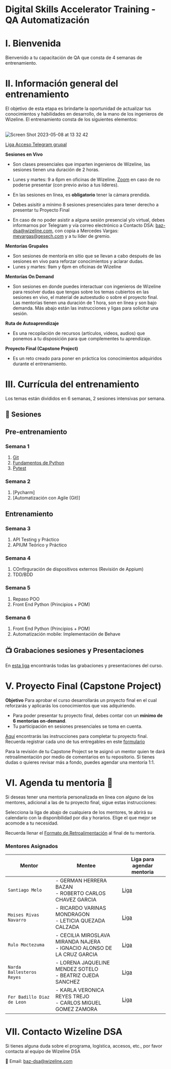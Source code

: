 # Digital Skills Accelerator Training - QA Automatización

# I. Bienvenida
Bienvenido a tu capacitación de QA que consta de 4 semanas de entrenamiento.

# II. Información general del entrenamiento
El objetivo de esta etapa es brindarte la oportunidad de actualizar tus conocimientos y habilidades en desarrollo, de la mano de los ingenieros de Wizeline. El entrenamiento consta de los siguientes elementos:

<br> ![Screen Shot 2023-05-08 at 13 32 42](https://user-images.githubusercontent.com/114529977/236924382-cfed0c51-7632-4dbc-acc3-4e85f79427b9.png)


[Liga Acceso Telegram grupal](https://t.me/+6xjtG0nwPqc3ODg5  )

**Sesiones en Vivo** 
- Son clases presenciales que imparten ingenieros de Wizeline, las sesiones tienen una duración de 2 horas.
- Lunes y martes: 9 a 6pm en oficinas de Wizeline. [Zoom](https://wizeline.zoom.us/j/85408280392) en caso de no poderse presentar (con previo aviso a tus líderes).


- En las sesiones en línea, es **obligatorio** tener la cámara prendida.
- Debes asisitir a mínimo 8 sesiones presenciales para tener derecho a presentar tu Proyecto Final
- En caso de no poder asistir a alguna sesión presencial y/o virtual, debes informarnos por Telegram y vía correo electrónico a Contacto DSA: baz-dsa@wizeline.com, con copia a Mercedes Vargas: mevargas@gesech.com y a tu líder de gremio. 

**Mentorías Grupales**
- Son sesiones de mentoría en sitio que se llevan a cabo después de las sesiones en vivo para reforzar conocimientos y aclarar dudas. 
- Lunes y martes: 9am y 6pm en oficinas de Wizeline

**Mentorías On Demand**
- Son sesiones en donde puedes interactuar con ingenieros de Wizeline para resolver dudas que tengas sobre los temas cubiertos en las sesiones en vivo, el material de autoestudio o sobre el proyecto final. Las mentorías tienen una duración de 1 hora, son en línea y son bajo demanda. Más abajo están las instrucciones y ligas para solicitar una sesión.

**Ruta de Autoaprendizaje**
- Es una recopilación de recursos (artículos, videos, audios) que ponemos a tu disposición para que complementes tu aprendizaje.

**Proyecto Final (Capstone Project)**
- Es un reto creado para poner en práctica los conocimientos adquiridos durante el entrenamiento. 

# III. Currícula del entrenamiento
Los temas están divididos en 6 semanas, 2 sesiones intensivas por semana. 

## :bookmark_tabs: Sesiones

## Pre-entrenamiento 

### Semana 1
  1. [Git]()
  2. [Fundamentos de Python]() 
  3. [Pytest]()
  
### Semana 2
  1. [Pycharm]
  2. [Automatización con Agile (Git)]
  
## Entrenamiento
### Semana 3
   1. API Testing y Práctico
   2. APIUM Teórico y Práctico

### Semana 4
   1. COnfirguración de dispositivos externos (Revisión de Appium)
   2. TDD/BDD
 
### Semana 5
   1. Repaso POO 
   2. Front End Python (Principios + POM)
   
### Semana 6
   1. Front End Python (Principios + POM)
   2. Automatización mobile: Implementación de Behave   

   
   ## 📺 Grabaciones sesiones y Presentaciones

En [esta liga](Grabaciones%20y%20Presentaciones.md) encontrarás todas las grabaciones y presentaciones del curso.

# V. Proyecto Final (Capstone Project)
**Objetivo**
Para aprobar el curso desarrollarás un proyecto final en el cual reforzarás y aplicarás los conocimientos que vas adquiriendo.
- Para poder presentar tu proyecto final, debes contar con un **mínimo de 6 mentorías on-demand**.
- Tu participación en sesiones presenciales se toma en cuenta.

[Aquí](https://github.com/wizelineacademy/BAZQA4-2023/blob/main/Capstone%20Project.md) encontrarás las instrucciones para completar tu proyecto final. Recuerda registrar cada uno de tus entregables en este [formulario](https://forms.gle/ygmuaAyaaFiSGcKz6)

Para la revisión de tu Capstone Project se te asignó un mentor quien te dará retroalimentación por medio de comentarios en tu repositorio. Si tienes dudas o quieres revisar más a fondo, puedes agendar una mentoría 1:1. 

# VI. Agenda tu mentoria 📆
Si deseas tener una mentoria personalizada en línea con alguno de los mentores, adicional a las de tu proyecto final, sigue estas instrucciones:

Selecciona la liga de abajo de cualquiera de los mentores, te abrirá su calendario con la disponibilidad por día y horarios. Elige el que mejor se acomode a tu necesidad.

Recuerda llenar el [Formato de Retroalimentación](https://forms.gle/J7Y34sjhXYgyQuGa8) al final de tu mentoría.

### Mentores Asignados

| Mentor               | Mentee                          |  Liga para agendar mentoria                |
|----------------------|---------------------------------|--------------------------------------------|               
| `Santiago Melo`  | - GERMAN HERRERA BAZAN <br/> - ROBERTO CARLOS CHAVEZ GARCIA  | [Liga]()
| `Moises Rivas Navarro`  |  - RICARDO VARINAS MONDRAGON  <br/> - LETICIA QUEZADA CALZADA| [Liga](https://calendly.com/moises-rivas-1)
| `Rulo Moctezuma`       | - CECILIA MIROSLAVA MIRANDA NAJERA <br/> - IGNACIO ALONSO DE LA CRUZ GARCIA | [Liga]()
| `Narda Ballesteros Reyes`    | - LORENA JAQUELINE MENDEZ SOTELO <br/> - BEATRIZ OJEDA SANCHEZ     | [Liga](https://calendly.com/nardaballesteros) |
| `Fer Badillo Diaz de Leon`       | - KARLA VERONICA REYES TREJO <br/> - CARLOS MIGUEL GOMEZ ZAMORA  | [Liga](https://calendly.com/fdiazw/1h) |





# VII. Contacto Wizeline DSA
Si tienes alguna duda sobre el programa, logística, accesos, etc., por favor contacta al equipo de Wizeline DSA

:email: Email: [baz-dsa@wizeline.com](baz-dsa@wizeline.com)
